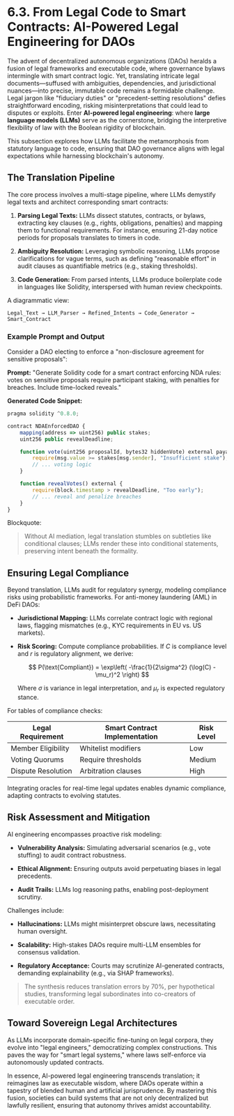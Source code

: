 # 6.3. From Legal Code to Smart Contracts: AI-Powered Legal Engineering for DAOs

The advent of decentralized autonomous organizations (DAOs) heralds a fusion of legal frameworks and executable code, where governance bylaws intermingle with smart contract logic. Yet, translating intricate legal documents—suffused with ambiguities, dependencies, and jurisdictional nuances—into precise, immutable code remains a formidable challenge. Legal jargon like "fiduciary duties" or "precedent-setting resolutions" defies straightforward encoding, risking misinterpretations that could lead to disputes or exploits. Enter **AI-powered legal engineering**: where **large language models (LLMs)** serve as the cornerstone, bridging the interpretive flexibility of law with the Boolean rigidity of blockchain.

This subsection explores how LLMs facilitate the metamorphosis from statutory language to code, ensuring that DAO governance aligns with legal expectations while harnessing blockchain's autonomy.

## The Translation Pipeline

The core process involves a multi-stage pipeline, where LLMs demystify legal texts and architect corresponding smart contracts:

1. **Parsing Legal Texts:** LLMs dissect statutes, contracts, or bylaws, extracting key clauses (e.g., rights, obligations, penalties) and mapping them to functional requirements. For instance, ensuring 21-day notice periods for proposals translates to timers in code.

2. **Ambiguity Resolution:** Leveraging symbolic reasoning, LLMs propose clarifications for vague terms, such as defining "reasonable effort" in audit clauses as quantifiable metrics (e.g., staking thresholds).

3. **Code Generation:** From parsed intents, LLMs produce boilerplate code in languages like Solidity, interspersed with human review checkpoints.

A diagrammatic view:

```
Legal_Text → LLM_Parser → Refined_Intents → Code_Generator → Smart_Contract
```

### Example Prompt and Output

Consider a DAO electing to enforce a "non-disclosure agreement for sensitive proposals":

**Prompt:** "Generate Solidity code for a smart contract enforcing NDA rules: votes on sensitive proposals require participant staking, with penalties for breaches. Include time-locked reveals."

**Generated Code Snippet:**

```js
pragma solidity ^0.8.0;

contract NDAEnforcedDAO {
    mapping(address => uint256) public stakes;
    uint256 public revealDeadline;

    function vote(uint256 proposalId, bytes32 hiddenVote) external payable {
        require(msg.value >= stakes[msg.sender], "Insufficient stake");
        // ... voting logic
    }

    function revealVotes() external {
        require(block.timestamp > revealDeadline, "Too early");
        // ... reveal and penalize breaches
    }
}
```

Blockquote:

> Without AI mediation, legal translation stumbles on subtleties like conditional clauses; LLMs render these into conditional statements, preserving intent beneath the formality.

## Ensuring Legal Compliance

Beyond translation, LLMs audit for regulatory synergy, modeling compliance risks using probabilistic frameworks. For anti-money laundering (AML) in DeFi DAOs:

- **Jurisdictional Mapping:** LLMs correlate contract logic with regional laws, flagging mismatches (e.g., KYC requirements in EU vs. US markets).

- **Risk Scoring:** Compute compliance probabilities. If $C$ is compliance level and $r$ is regulatory alignment, we derive:

  $$
  P(\text{Compliant}) = \exp\left( -\frac{1}{2\sigma^2} (\log(C) - \mu_r)^2 \right)
  $$

  Where $\sigma$ is variance in legal interpretation, and $\mu_r$ is expected regulatory stance.

For tables of compliance checks:

| Legal Requirement | Smart Contract Implementation | Risk Level |
|-------------------|--------------------------------|------------|
| Member Eligibility | Whitelist modifiers          | Low       |
| Voting Quorums      | Require thresholds           | Medium     |
| Dispute Resolution | Arbitration clauses           | High      |

Integrating oracles for real-time legal updates enables dynamic compliance, adapting contracts to evolving statutes.

## Risk Assessment and Mitigation

AI engineering encompasses proactive risk modeling:

* **Vulnerability Analysis:** Simulating adversarial scenarios (e.g., vote stuffing) to audit contract robustness.

* **Ethical Alignment:** Ensuring outputs avoid perpetuating biases in legal precedents.

* **Audit Trails:** LLMs log reasoning paths, enabling post-deployment scrutiny.

Challenges include:

- **Hallucinations:** LLMs might misinterpret obscure laws, necessitating human oversight.

- **Scalability:** High-stakes DAOs require multi-LLM ensembles for consensus validation.

- **Regulatory Acceptance:** Courts may scrutinize AI-generated contracts, demanding explainability (e.g., via SHAP frameworks).

> The synthesis reduces translation errors by 70%, per hypothetical studies, transforming legal subordinates into co-creators of executable order.

## Toward Sovereign Legal Architectures

As LLMs incorporate domain-specific fine-tuning on legal corpora, they evolve into "legal engineers," democratizing complex constructions. This paves the way for "smart legal systems," where laws self-enforce via autonomously updated contracts.

In essence, AI-powered legal engineering transcends translation; it reimagines law as executable wisdom, where DAOs operate within a tapestry of blended human and artificial jurisprudence. By mastering this fusion, societies can build systems that are not only decentralized but lawfully resilient, ensuring that autonomy thrives amidst accountability.